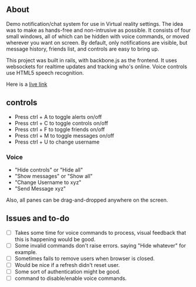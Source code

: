 ## About

Demo notification/chat system for use in Virtual reality settings. The idea was to make as hands-free and non-intrusive as possible. It consists of four small windows, all of which can be hidden with voice commands, or moved wherever you want on screen. By default, only notifications are visible, but message history, friends list, and controls are easy to bring up.

This project was built in rails, with backbone.js as the frontend. It uses websockets for realtime updates and tracking who's online. Voice controls use HTML5 speech recognition.

Here is a [live link](notifyer.herokuapp.com)

## controls

- Press ctrl + A to toggle alerts on/off
- Press ctrl + C to toggle controls on/off
- Press ctrl + F to toggle friends on/off
- Press ctrl + M to toggle messages on/off
- Press ctrl + U to change username

### Voice
- "Hide controls" or "Hide all"
- "Show messages" or "Show all"
- "Change Username to xyz"
- "Send Message xyz"

Also, all panes can be drag-and-dropped anywhere on the screen.

## Issues and to-do
- [ ] Takes some time for voice commands to process, visual feedback that this is happening would be good.
- [ ] Some invalid commands don't raise errors. saying "Hide whatever" for example.
- [ ] Sometimes fails to remove users when browser is closed.
- [ ] Would be nice if a refresh didn't reset user.
- [ ] Some sort of authentication might be good.
- [ ] command to disable/enable voice commands.
